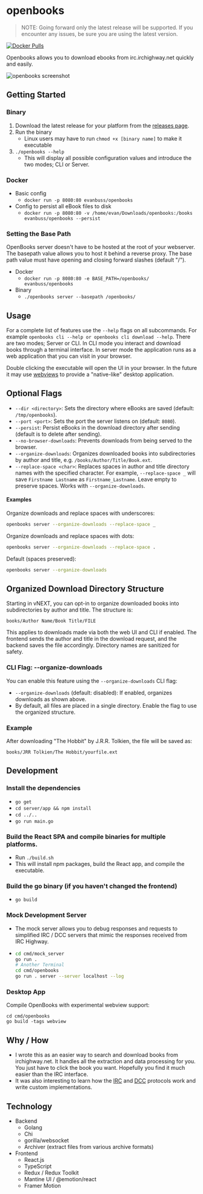 # openbooks

> NOTE: Going forward only the latest release will be supported. If you encounter any issues, be sure you are using the latest version.

[![Docker Pulls](https://img.shields.io/docker/pulls/evanbuss/openbooks.svg)](https://hub.docker.com/r/evanbuss/openbooks/)

Openbooks allows you to download ebooks from irc.irchighway.net quickly and easily.

<picture>
  <source media="(prefers-color-scheme: dark)" srcset="./.github/home_v3_dark.png">
  <img alt="openbooks screenshot" src="./.github/home_v3.png">
</picture>


## Getting Started

### Binary

1. Download the latest release for your platform from the [releases page](https://github.com/evan-buss/openbooks/releases).
2. Run the binary
   - Linux users may have to run `chmod +x [binary name]` to make it executable
3. `./openbooks --help`
   - This will display all possible configuration values and introduce the two modes; CLI or Server.

### Docker

- Basic config
  - `docker run -p 8080:80 evanbuss/openbooks`
- Config to persist all eBook files to disk
  - `docker run -p 8080:80 -v /home/evan/Downloads/openbooks:/books evanbuss/openbooks --persist`

### Setting the Base Path

OpenBooks server doesn't have to be hosted at the root of your webserver. The basepath value allows you to host it behind a reverse proxy. The base path value must have opening and closing forward slashes (default "/").

- Docker
  - `docker run -p 8080:80 -e BASE_PATH=/openbooks/ evanbuss/openbooks`
- Binary
  - `./openbooks server --basepath /openbooks/`

## Usage

For a complete list of features use the `--help` flags on all subcommands.
For example `openbooks cli --help or openbooks cli download --help`. There are
two modes; Server or CLI. In CLI mode you interact and download books through
a terminal interface. In server mode the application runs as a web application
that you can visit in your browser.

Double clicking the executable will open the UI in your browser. In the future it may use [webviews](https://developer.microsoft.com/en-us/microsoft-edge/webview2/) to provide a "native-like" desktop application. 

## Optional Flags

- `--dir <directory>`: Sets the directory where eBooks are saved (default: `/tmp/openbooks`).
- `--port <port>`: Sets the port the server listens on (default: `8080`).
- `--persist`: Persist eBooks in the download directory after sending (default is to delete after sending).
- `--no-browser-downloads`: Prevents downloads from being served to the browser.
- `--organize-downloads`: Organizes downloaded books into subdirectories by author and title, e.g. `/books/Author/Title/Book.ext`.
- `--replace-space <char>`: Replaces spaces in author and title directory names with the specified character. For example, `--replace-space _` will save `Firstname Lastname` as `Firstname_Lastname`. Leave empty to preserve spaces. Works with `--organize-downloads`.

#### Examples

Organize downloads and replace spaces with underscores:

```sh
openbooks server --organize-downloads --replace-space _
```

Organize downloads and replace spaces with dots:

```sh
openbooks server --organize-downloads --replace-space .
```

Default (spaces preserved):

```sh
openbooks server --organize-downloads
```

## Organized Download Directory Structure

Starting in vNEXT, you can opt-in to organize downloaded books into subdirectories by author and title. The structure is:

```
books/Author Name/Book Title/FILE
```

This applies to downloads made via both the web UI and CLI if enabled. The frontend sends the author and title in the download request, and the backend saves the file accordingly. Directory names are sanitized for safety.

### CLI Flag: --organize-downloads

You can enable this feature using the `--organize-downloads` CLI flag:

- `--organize-downloads` (default: disabled): If enabled, organizes downloads as shown above.
- By default, all files are placed in a single directory. Enable the flag to use the organized structure.

### Example

After downloading "The Hobbit" by J.R.R. Tolkien, the file will be saved as:

```
books/JRR Tolkien/The Hobbit/yourfile.ext
```

## Development

### Install the dependencies

- `go get`
- `cd server/app && npm install`
- `cd ../..`
- `go run main.go`

### Build the React SPA and compile binaries for multiple platforms.

- Run `./build.sh`
- This will install npm packages, build the React app, and compile the executable.

### Build the go binary (if you haven't changed the frontend)

- `go build`

### Mock Development Server

- The mock server allows you to debug responses and requests to simplified IRC / DCC
  servers that mimic the responses received from IRC Highway.
- ```bash
  cd cmd/mock_server
  go run .
  # Another Terminal
  cd cmd/openbooks
  go run . server --server localhost --log
  ```

### Desktop App
Compile OpenBooks with experimental webview support:

``` shell
cd cmd/openbooks
go build -tags webview
```


## Why / How

- I wrote this as an easier way to search and download books from irchighway.net. It handles all the extraction and data processing for you. You just have to click the book you want. Hopefully you find it much easier than the IRC interface.
- It was also interesting to learn how the [IRC](https://en.wikipedia.org/wiki/Internet_Relay_Chat) and [DCC](https://en.wikipedia.org/wiki/Direct_Client-to-Client) protocols work and write custom implementations.

## Technology

- Backend
  - Golang
  - Chi
  - gorilla/websocket
  - Archiver (extract files from various archive formats)
- Frontend
  - React.js
  - TypeScript
  - Redux / Redux Toolkit
  - Mantine UI / @emotion/react
  - Framer Motion
